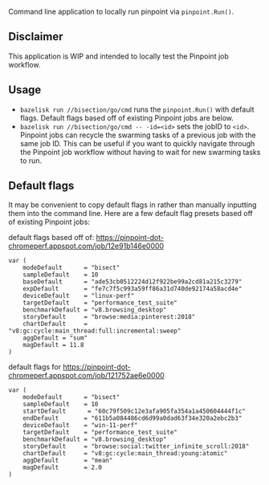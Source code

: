Command line application to locally run pinpoint via `pinpoint.Run()`.

## Disclaimer

This application is WIP and intended to locally test the Pinpoint job workflow.

## Usage

- `bazelisk run //bisection/go/cmd` runs the `pinpoint.Run()` with default flags.
  Default flags based off of existing Pinpoint jobs are below.
- `bazelisk run //bisection/go/cmd -- -id=<id>` sets the jobID to `<id>`.
  Pinpoint jobs can recycle the swarming tasks of a previous job with the same job ID.
  This can be useful if you want to quickly navigate through the Pinpoint job workflow
  without having to wait for new swarming tasks to run.

## Default flags

It may be convenient to copy default flags in rather than manually inputting
them into the command line. Here are a few default flag presets based off of
existing Pinpoint jobs:

default flags based off of:
https://pinpoint-dot-chromeperf.appspot.com/job/12e91b146e0000

```
var (
	modeDefault      = "bisect"
	sampleDefault    = 10
	baseDefault      = "ade53cb0512224d12f922be99a2cd81a215c3279"
	expDefault       = "fe7c7f5c993a59ff86a31d740de92174a58acd4e"
	deviceDefault    = "linux-perf"
	targetDefault    = "performance_test_suite"
	benchmarkDefault = "v8.browsing_desktop"
	storyDefault     = "browse:media:pinterest:2018"
	chartDefault     = "v8:gc:cycle:main_thread:full:incremental:sweep"
	aggDefault = "sum"
	magDefault = 11.8
)
```

default flags for
https://pinpoint-dot-chromeperf.appspot.com/job/121752ae6e0000

```
var (
	modeDefault      = "bisect"
	sampleDefault    = 10
	startDefault      = "60c79f509c12e3afa905fa354a1a450604444f1c"
	endDefault       = "611b5a084486cd6d99a0dad63f34e320a2ebc2b3"
	deviceDefault    = "win-11-perf"
	targetDefault    = "performance_test_suite"
	benchmarkDefault = "v8.browsing_desktop"
	storyDefault     = "browse:social:twitter_infinite_scroll:2018"
	chartDefault     = "v8:gc:cycle:main_thread:young:atomic"
	aggDefault       = "mean"
	magDefault       = 2.0
)
```
